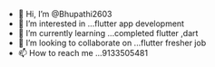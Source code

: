 - 👋 Hi, I’m @Bhupathi2603
- 👀 I’m interested in ...flutter app development
- 🌱 I’m currently learning ...completed flutter ,dart 
- 💞️ I’m looking to collaborate on ...flutter fresher job 
- 📫 How to reach me ...9133505481

<!---
Bhupathi2603/Bhupathi2603 is a ✨ special ✨ repository because its `README.md` (this file) appears on your GitHub profile.
You can click the Preview link to take a look at your changes.
--->
